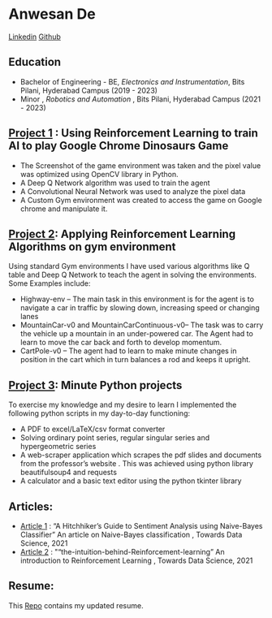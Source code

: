 # Anwesan De
[Linkedin](https://www.linkedin.com/in/anwesan-de-66913a1ab) [Github](https://github.com/19-ade)

## Education
* Bachelor of Engineering - BE, *Electronics and Instrumentation*, Bits Pilani, Hyderabad Campus (2019 - 2023)
* Minor , *Robotics and Automation* , Bits Pilani, Hyderabad Campus (2021 - 2023)

## [Project 1](https://github.com/19-ade/RL_dino_try) : Using Reinforcement Learning to train AI to play Google Chrome Dinosaurs Game 

* The Screenshot of the game environment was taken and the pixel value was optimized using OpenCV library in Python.
* A Deep Q Network algorithm was used to train the agent
* A Convolutional Neural Network was used to analyze the pixel data
* A Custom Gym environment was created to access the game on Google chrome and manipulate it. 

## [Project 2](https://github.com/19-ade/Reinforcement-Learning-projects-on-predesigned-gym-environments): Applying Reinforcement Learning Algorithms on gym environment 

Using standard Gym environments I have used various algorithms like Q table and Deep Q Network to teach the agent in solving the environments. Some Examples include:

* Highway-env – The main task in this environment is for the agent is to navigate a car in traffic by slowing down, increasing speed or changing lanes
* MountainCar-v0 and MountainCarContinuous-v0– The task was to carry the vehicle up a mountain in an under-powered car. The Agent had to learn to move the car back and forth to develop momentum.
* CartPole-v0 – The agent had to learn to make minute changes in position in the cart which in turn balances a rod and keeps it upright. 

## [Project 3](https://github.com/19-ade/tit-Bits): Minute Python projects  

To exercise my knowledge and my desire to learn I implemented the following python scripts in my day-to-day functioning:

* A PDF to excel/LaTeX/csv format converter
* Solving ordinary point series, regular singular series and hypergeometric series 
* A web-scraper application which scrapes the pdf slides and documents from the professor’s website . This was achieved using python library beautifulsoup4 and requests
* A calculator and a basic text editor using the python tkinter library

## Articles:

* [Article 1](https://towardsdatascience.com/a-hitchhikers-guide-to-sentiment-analysis-using-naive-bayes-classifier-b921c0fb694) : “A Hitchhiker’s Guide to Sentiment Analysis using Naive-Bayes Classifier” An article on Naive-Bayes classification , Towards Data Science, 2021
* [Article 2](https://towardsdatascience.com/the-intuition-behind-reinforcement-learning-d88fccbb145b) : "“the-intuition-behind-Reinforcement-learning” An introduction to Reinforcement Learning  , Towards Data Science, 2021
       
## Resume:

This [Repo](https://github.com/19-ade/Resume) contains my updated resume. 
